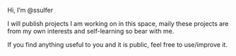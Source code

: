 Hi, I’m @ssulfer

I will publish projects I am working on in this space, maily these projects are from my own interests and self-learning so bear with me.

If you find anything useful to you and it is public, feel free to use/improve it.


<!---
ssulfer/ssulfer is a ✨ special ✨ repository because its `README.md` (this file) appears on your GitHub profile.
You can click the Preview link to take a look at your changes.
--->
